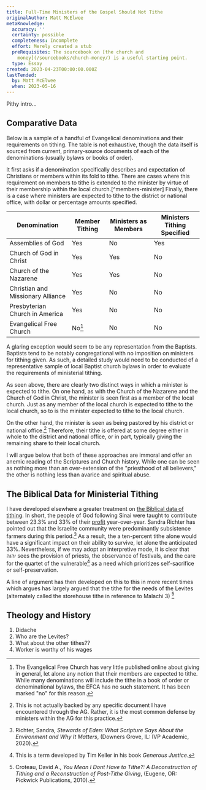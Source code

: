 ```yaml
---
title: Full-Time Ministers of the Gospel Should Not Tithe
originalAuthor: Matt McElwee
metaKnowledge:
  accuracy: ''
  certainty: possible
  completeness: Incomplete
  effort: Merely created a stub
  preRequisites: The sourcebook on [the church and
    money](/sourcebooks/church-money/) is a useful starting point.
  type: Essay
created: 2023-04-23T00:00:00.000Z
lastTended:
  by: Matt McElwee
  when: 2023-05-16
---
```


Pithy intro...

## Comparative Data

Below is a sample of a handful of Evangelical denominations and their requirements on tithing. The table is not exhaustive, though the data itself is sourced from current, primary-source documents of each of the denominations (usually bylaws or books of order).

It first asks if a denomination specifically describes and expectation of Christians or members within its fold to tithe. There are cases where this requirement on members to tithe is extended to the minister by virtue of their membership within the local church.[^members-minister] Finally, there is a case where ministers are expected to tithe to the district or national office, with dollar or percentage amounts specified.

| Denomination                      | Member Tithing   | Ministers as Members | Ministers Tithing Specified |
| --------------------------------- | ---------------- | -------------------- | --------------------------- |
| Assemblies of God                 | Yes              | No                   | Yes                         |
| Church of God in Christ           | Yes              | Yes                  | No                          |
| Church of the Nazarene            | Yes              | Yes                  | No                          |
| Christian and Missionary Alliance | Yes              | No                   | No                          |
| Presbyterian Church in America    | Yes              | No                   | No                          |
| Evangelical Free Church           | No[^efree-tithe] | No                   | No                          |

A glaring exception would seem to be any representation from the Baptists. Baptists tend to be notably congregational with no imposition on ministers for tithing given. As such, a detailed study would need to be conducted of a representative sample of local Baptist church bylaws in order to evaluate the requirements of ministerial tithing.

As seen above, there are clearly two distinct ways in which a minister is expected to tithe. On one hand, as with the Church of the Nazarene and the Church of God in Christ, the minister is seen first as a member of the local church. Just as any member of the local church is expected to tithe to the local church, so to is the minister expected to tithe to the local church.

On the other hand, the minister is seen as being pastored by his district or national office.[^district] Therefore, their tithe is offered at some degree either in whole to the district and national office, or in part, typically giving the remaining share to their local church.

I will argue below that both of these approaches are immoral and offer an anemic reading of the Scriptures and Church history. While one can be seen as nothing more than an over-extension of the "priesthood of all believers," the other is nothing less than avarice and spiritual abuse.

## The Biblical Data for Ministerial Tithing

I have developed elsewhere a greater treatment on [the Biblical data of tithing](/sourcebooks/church-money/). In short, the people of God following Sinai were taught to contribute between 23.3% and 33% of their [profit](/economics/tithing-debt/) year-over-year. Sandra Richter has pointed out that the Israelite community were predominantly subsistence farmers during this period.[^richter-1] As a result, the a ten-percent tithe alone would have a significant impact on their ability to survive, let alone the anticipated 33%. Nevertheless, if we may adopt an interpretive mode, it is clear that יהוה sees the provision of priests, the observance of festivals, and the care for the quartet of the vulnerable[^quartet] as a need which prioritizes self-sacrifice or self-preservation.

A line of argument has then developed on this to this in more recent times which argues has largely argued that the tithe for the needs of the Levites (alternately called the storehouse tithe in reference to Malachi 3) [^croteau-1]

## Theology and History

1. Didache
2. Who are the Levites?
3. What about the other tithes??
4. Worker is worthy of his wages

[^member-minister]: It is worth noting that in each case where this particular case was present, the language was rather ambiguous. In most cases these are instances of transfer of ministers between local bodies, so it is unclear on if this is a requirement of the lead pastor/elder or just of those with credentials.
[^efree-tithe]: The Evangelical Free Church has very little published online about giving in general, let alone any notion that their members are expected to tithe. While many denominations will include the tithe in a book of order or denominational bylaws, the EFCA has no such statement. It has been marked "no" for this reason.
[^district]: This is not actually backed by any specific document I have encountered through the AG. Rather, it is the most common defense by ministers within the AG for this practice.
[^richter-1]: Richter, Sandra, _Stewards of Eden: What Scripture Says About the Environment and Why It Matters_, (Downers Grove, IL: IVP Academic, 2020).
[^quartet]: This is a term developed by Tim Keller in his book _Generous Justice_.
[^croteau-1]: Croteau, David A., _You Mean I Dont Have to Tithe?: A Deconstruction of Tithing and a Reconstruction of Post-Tithe Giving_, (Eugene, OR: Pickwick Publications, 2010).
